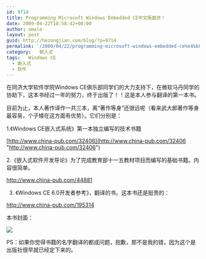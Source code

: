 ```yaml
---
id: 9714
title: Programming Microsoft Windows Embedded CE中文版面世！
date: 2009-04-22T18:58:42+00:00
author: omale
layout: post
guid: http://hezongjian.com/blog/?p=9714
permalink: '/2009/04/22/programming-microsoft-windows-embedded-ce%e4%b8%ad%e6%96%87%e7%89%88%e9%9d%a2%e4%b8%96%ef%bc%81/'
category:   嵌入式  
tags:   Windows CE
  - 嵌入式
  - 软件
---
```

在同济大学软件学院Windows CE俱乐部同学们的大力支持下，在微软马丹同学的协助下，这本书经过一年的努力，终于出版了！！这是本人参与翻译的第一本书。

 

目前为止，本人著作译作一共三本，离&ldquo;著作等身&rdquo;还很远呢（看来武大郎著作等身最容易，个子矮在这方面有优势）。它们分别是：

1.《Windows CE嵌入式系统》第一本独立编写的技术书籍

[http://www.china-pub.com/32406](http://www.china-pub.com/32406 "http://www.china-pub.com/32406")

 

2.《嵌入式软件开发导论》为了完成教育部十一五教材项目而编写的基础书籍。内容很简单。

<http://www.china-pub.com/44881>

 

3. 《Windows CE 6.0开发者参考》，翻译的书。这本书还是挺贵的： 

<http://www.china-pub.com/195314>

本书封面：

 ![](http://images.china-pub.com/ebook195001-200000/195314/shupi.jpg)

PS：如果你觉得书籍的名字翻译的都成问题，抱歉，那不是我的错，因为这个是出版社很早就已经定下来的。
